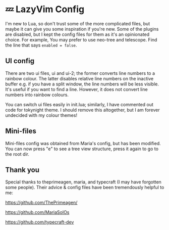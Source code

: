 # 💤 LazyVim Config

I'm new to Lua, so don't trust some of the more complicated files, but maybe it can give you some inspiration if you're new. Some of the plugins are disabled, but I kept the config files for them as it's an opinionated choice. For example, You may prefer to use neo-tree and telescope. Find the line that says `enabled = false`.

## UI config

There are two ui files, ui and ui-2; the former converts line numbers to a rainbow colour. The latter disables relative line numbers on the inactive buffer e.g. if you have a split window, the line numbers will be less visible. It's useful if you want to find a line. However, it does not convert line numbers into rainbow colours.

You can switch ui files easily in init.lua; similarly, I have commented out code for tokynight theme. I should remove this altogether, but I am forever undecided with my colour themes!

## Mini-files

Mini-files config was obtained from Maria's config, but has been modified. You can now press "<leader>e" to see a tree view structure, press it again to go to the root dir.

## Thank you

Special thanks to theprimeagen, maria, and typecraft (I may have forgotten some people). Their advice & config files have been tremendously helpful to me:

<https://github.com/ThePrimeagen/>

<https://github.com/MariaSolOs>

<https://github.com/typecraft-dev>
